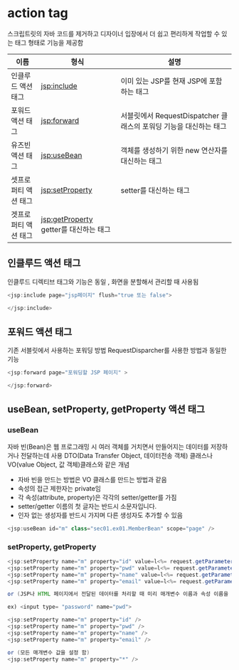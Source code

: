 # action tag

스크립트릿의 자바 코드를 제거하고 디자이너 입장에서 더 쉽고 편리하게 작업할 수 있는 태그 형태로 기능을 제공함 

|이름| 형식| 설명|
|-|-|-|
|인클루드 액션 태그 |<jsp:include> |이미 있는 JSP를 현재 JSP에 포함하는 태그|
|포워드 액션 태그 |<jsp:forward>| 서블릿에서 RequestDispatcher 클래스의 포워딩 기능을 대신하는 태그|
|유즈빈 액션 태그| <jsp:useBean> |객체를 생성하기 위한 new 연산자를 대신하는 태그|
|셋프로퍼티 액션 태그 |<jsp:setProperty> |setter를 대신하는 태그|
|겟프로퍼티 액션 태그 |<jsp:getProperty> getter를 대신하는 태그|

## 인클루드 액션 태그 

인클루드 디렉티브 태그와 기능은 동일 , 화면을 분할해서 관리할 때 사용됨 

```java
<jsp:include page="jsp페이지" flush="true 또는 false">

</jsp:include>
```
## 포워드 액션 태그

기존 서블릿에서 사용하는 포워딩 방법 RequestDisparcher를 사용한 방법과 동일한 기능 

```java
<jsp:forward page="포워딩할 JSP 페이지" >

</jsp:forward>
```

## useBean, setProperty, getProperty 액션 태그   

### useBean

자바 빈(Bean)은 웹 프로그래밍 시 여러 객체를 거치면서 만들어지는 데이터를 저장하거나 전달하는데 사용 DTO(Data Transfer Object, 데이터전송 객체) 클래스나 VO(value Object, 값 객체)클래스와 같은 개념   


* 자바 빈을 만드는 방법은 VO 클래스를 만드는 방법과 같음   
 * 속성의 접근 제한자는 private임
 * 각 속성(attribute, property)은 각각의 setter/getter를 가짐   
 * setter/getter 이름의 첫 글자는 반드시 소문자입니다.   
 * 인자 없는 생성자를 반드시 가지며 다른 생성자도 추가할 수 있음   
 
 
```java
<jsp:useBean id="m" class="sec01.ex01.MemberBean" scope="page" /> 
```

### setProperty, getProperty

```java
<jsp:setProperty name="m" property="id" value=l<%= request.getParameter("id") %>' />
<jsp:setProperty name="m" property="pwd" value=l<%= request.getParameter("pwd") %>' />
<jsp:setProperty name="m" property="name" value=l<%= request.getParameter("name") %>’ />
<jsp:setProperty name="m" property="email" value=l<%= request.getParameter("email") %>' />

or (JSP나 HTML 페이지에서 전달된 데이터를 처리할 때 미리 매개변수 이름과 속성 이름을 동일하게 설정한 경우)

ex) <input type= "password" name="pwd">

<jsp:setProperty name="m" property="id" />
<jsp:setProperty name="m" property="pwd" /> 
<jsp:setProperty name="m" property="name" />
<jsp:setProperty name="m" property="email" />

or (모든 매개변수 값을 설정 함)
<jsp:setProperty name="m" property="*" />
```